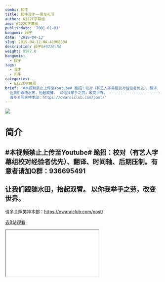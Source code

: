 ```yaml
---
combi: 和牛
title: 和牛漫才——乘车礼节
author: 6222C字幕组
zmz: 6222C字幕组
publishdate: '2001-01-03'
bangumi: 段子
date: '2019-04-13'
slug: 2019-04-12-NA-48968534
description: 段子&#8226;NA
weight: 9587.0
bangumis:
  - 段子
tags:
  - 漫才
  - 和牛
categories:
  - 6222C字幕组
brief: '#本视频禁止上传至Youtube# 跪招：校对（有艺人字幕组校对经验者优先）、翻译、时间轴、后期压制。有意者请加Q群：936695491 -----------------------------------------------------
  让我们跟随水田，抬起双臂。 以你我举手之劳，改变世界。 ------------------------------------------------------
  请多关照笑神本部：https://owaraiclub.com/post/'
---
```

![](https://raw.githubusercontent.com/tcgriffith/owaraisite/master/static/tmpimg/l0L2tcv.jpg)
# 简介  
#本视频禁止上传至Youtube#
跪招：校对（有艺人字幕组校对经验者优先）、翻译、时间轴、后期压制。有意者请加Q群：936695491
-----------------------------------------------------
让我们跟随水田，抬起双臂。
以你我举手之劳，改变世界。
------------------------------------------------------
请多关照笑神本部：https://owaraiclub.com/post/  

[去B站观看](https://www.bilibili.com/video/av48968534/)
<div class ="resp-container"><iframe class="testiframe" src="//player.bilibili.com/player.html?aid=48968534"", scrolling="no", allowfullscreen="true" > </iframe></div> 
